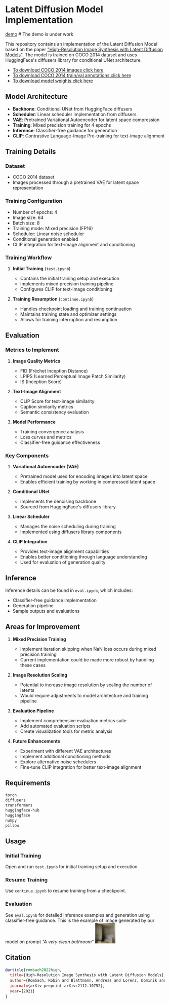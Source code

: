 # Latent Diffusion Model Implementation

[demo](https://text-2-image-synthesis.netlify.app/) # The demo is under work

This repository contains an implementation of the Latent Diffusion Model based on the paper ["High-Resolution Image Synthesis with Latent Diffusion Models"](https://arxiv.org/abs/2112.10752). The model is trained on COCO 2014 dataset and uses HuggingFace's diffusers library for conditional UNet architecture.

- [To download COCO 2014 images click here](http://images.cocodataset.org/zips/train2014.zip)
- [To download COCO 2014 train/val annotations click here](http://images.cocodataset.org/annotations/annotations_trainval2014.zip)
- [To download model weights click here](https://mega.nz/file/Y0wTxJBA#Y38NS9eX54D8s_kJz0wU485DtJlqUWeSi5pluoju4Ug)

## Model Architecture

- **Backbone**: Conditional UNet from HuggingFace diffusers
- **Scheduler**: Linear scheduler implementation from diffusers
- **VAE**: Pretrained Variational Autoencoder for latent space compression
- **Training**: Mixed precision training for 4 epochs
- **Inference**: Classifier-free guidance for generation
- **CLIP**: Contrastive Language-Image Pre-training for text-image alignment

## Training Details

### Dataset
- COCO 2014 dataset
- Images processed through a pretrained VAE for latent space representation

### Training Configuration
- Number of epochs: 4
- Image size: 64
- Batch size: 8
- Training mode: Mixed precision (FP16)
- Scheduler: Linear noise scheduler
- Conditional generation enabled
- CLIP integration for text-image alignment and conditioning

### Training Workflow
1. **Initial Training** (`test.ipynb`)
   - Contains the initial training setup and execution
   - Implements mixed precision training pipeline
   - Configures CLIP for text-image conditioning

2. **Training Resumption** (`continue.ipynb`)
   - Handles checkpoint loading and training continuation
   - Maintains training state and optimizer settings
   - Allows for training interruption and resumption

## Evaluation

### Metrics to Implement
1. **Image Quality Metrics**
   - FID (Fréchet Inception Distance)
   - LPIPS (Learned Perceptual Image Patch Similarity)
   - IS (Inception Score)

2. **Text-Image Alignment**
   - CLIP Score for text-image similarity
   - Caption similarity metrics
   - Semantic consistency evaluation

3. **Model Performance**
   - Training convergence analysis
   - Loss curves and metrics
   - Classifier-free guidance effectiveness

### Key Components
1. **Variational Autoencoder (VAE)**
   - Pretrained model used for encoding images into latent space
   - Enables efficient training by working in compressed latent space

2. **Conditional UNet**
   - Implements the denoising backbone
   - Sourced from HuggingFace's diffusers library

3. **Linear Scheduler**
   - Manages the noise scheduling during training
   - Implemented using diffusers library components

4. **CLIP Integration**
   - Provides text-image alignment capabilities
   - Enables better conditioning through language understanding
   - Used for evaluation of generation quality

## Inference

Inference details can be found in `eval.ipynb`, which includes:
- Classifier-free guidance implementation
- Generation pipeline
- Sample outputs and evaluations

## Areas for Improvement

1. **Mixed Precision Training**
   - Implement iteration skipping when NaN loss occurs during mixed precision training
   - Current implementation could be made more robust by handling these cases

2. **Image Resolution Scaling**
   - Potential to increase image resolution by scaling the number of latents
   - Would require adjustments to model architecture and training pipeline

3. **Evaluation Pipeline**
   - Implement comprehensive evaluation metrics suite
   - Add automated evaluation scripts
   - Create visualization tools for metric analysis

4. **Future Enhancements**
   - Experiment with different VAE architectures
   - Implement additional conditioning methods
   - Explore alternative noise schedulers
   - Fine-tune CLIP integration for better text-image alignment

## Requirements

```
torch
diffusers
transformers
huggingface-hub
huggingface
numpy
pillow
```

## Usage

### Initial Training

Open and run `test.ipynb` for initial training setup and execution.

### Resume Training

Use `continue.ipynb` to resume training from a checkpoint.

### Evaluation

See `eval.ipynb` for detailed inference examples and generation using classifier-free guidance.
This is the example of image generated by our model on prompt *"A very clean bathroom"*
![Image](generated_images/generated.png)

## Citation

```bibtex
@article{rombach2022high,
  title={High-Resolution Image Synthesis with Latent Diffusion Models},
  author={Rombach, Robin and Blattmann, Andreas and Lorenz, Dominik and Esser, Patrick and Ommer, Bj{\"o}rn},
  journal={arXiv preprint arXiv:2112.10752},
  year={2021}
}
```

